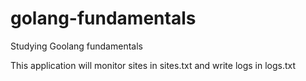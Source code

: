 # golang-fundamentals

Studying Goolang fundamentals

This application will monitor sites in sites.txt and write logs in logs.txt
